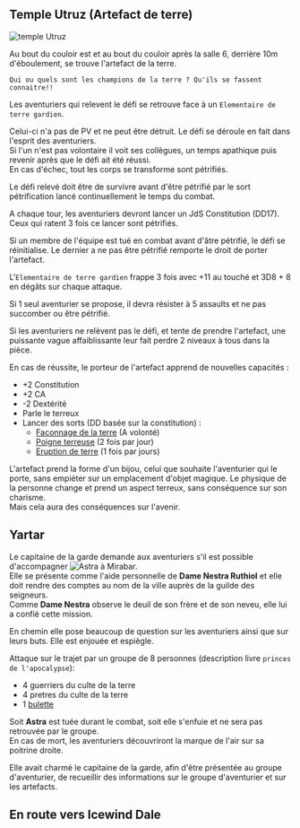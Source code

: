 ## Temple Utruz (Artefact de terre)
![temple Utruz](assets/images/utiles/utruz_temple.jpg)

Au bout du couloir est et au bout du couloir après la salle 6, derrière 10m d'éboulement, se trouve l'artefact de la terre.

`Qui ou quels sont les champions de la terre ? Qu'ils se fassent connaitre!!`

Les aventuriers qui relevent le défi se retrouve face à un `Elementaire de terre gardien`.

Celui-ci n'a pas de PV et ne peut être détruit. Le défi se déroule en fait dans l'esprit des aventuriers.  
Si l'un n'est pas volontaire il voit ses collègues, un temps apathique puis revenir après que le défi ait été réussi.  
En cas d'échec, tout les corps se transforme sont pétrifiés.

Le défi relevé doit être de survivre avant d'être pétrifié par le sort pétrification lancé continuellement le temps du combat.

A chaque tour, les aventuriers devront lancer un JdS Constitution (DD17).
Ceux qui ratent 3 fois ce lancer sont pétrifiés.

Si un membre de l'équipe est tué en combat avant d'âtre pétrifié, le défi se réinitialise.
Le dernier a ne pas être pétrifié remporte le droit de porter l'artefact.

L'`Elementaire de terre gardien` frappe 3 fois avec +11 au touché et 3D8 + 8 en dégâts sur chaque attaque.

Si 1 seul aventurier se propose, il devra résister à 5 assaults et ne pas succomber ou être pétrifié.

Si les aventuriers ne relèvent pas le défi, et tente de prendre l'artefact, une puissante vague affaiblissante leur fait perdre 2 niveaux à tous dans la pièce.

En cas de réussite, le porteur de l'artefact apprend de nouvelles capacités :
- +2 Constitution
- +2 CA
- -2 Dextérité
- Parle le terreux
- Lancer des sorts (DD basée sur la constitution) :
  - [Faconnage de la terre](https://www.aidedd.org/dnd/sorts.php?vf=faconnage-de-la-terre) (A volonté)
  - [Poigne terreuse](https://www.aidedd.org/dnd/sorts.php?vf=poigne-terreuse-de-maximilien) (2 fois par jour)
  - [Eruption de terre](https://www.aidedd.org/dnd/sorts.php?vf=eruption-de-terre) (1 fois par jours)

L'artefact prend la forme d'un bijou, celui que souhaite l'aventurier qui le porte, sans empiéter sur un emplacement d'objet magique.
Le physique de la personne change et prend un aspect terreux, sans conséquence sur son charisme.  
Mais cela aura des conséquences sur l'avenir.

## Yartar

Le capitaine de la garde demande aux aventuriers s'il est possible d'accompagner ![Astra](./assets/images/persos/astra.jpg) à Mirabar.  
Elle se présente comme l'aide personnelle de **Dame Nestra Ruthiol** et elle doit rendre des comptes au nom de la ville auprès de la guilde des seigneurs.  
Comme **Dame Nestra** observe le deuil de son frère et de son neveu, elle lui a confié cette mission.

En chemin elle pose beaucoup de question sur les aventuriers ainsi que sur leurs buts.
Elle est enjouée et espiègle.

Attaque sur le trajet par un groupe de 8 personnes (description livre `princes de l'apocalypse`):
- 4 guerriers du culte de la terre
- 4 pretres du culte de la terre
- 1 [bulette](https://www.aidedd.org/dnd/monstres.php?vf=bulette)

Soit **Astra** est tuée durant le combat, soit elle s'enfuie et ne sera pas retrouvée par le groupe.  
En cas de mort, les aventuriers découvriront la marque de l'air sur sa poitrine droite.  

Elle avait charmé le capitaine de la garde, afin d'être présentée au groupe d'aventurier, de recueillir des informations sur le groupe d'aventurier et sur les artefacts.

## En route vers Icewind Dale



